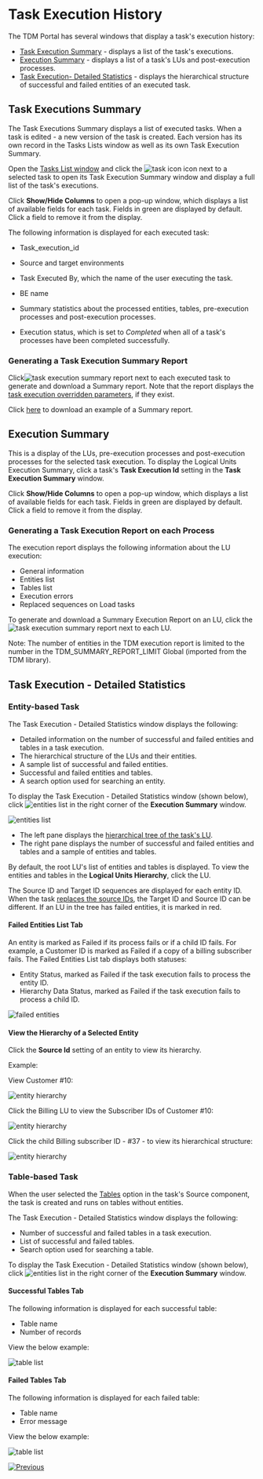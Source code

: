 # Task Execution History

The TDM Portal has several windows that display a task's execution history:

- [Task Execution Summary](#task-executions-summary) - displays a list of the task's executions.
- [Execution Summary](#execution-summary) - displays a list of a task's LUs and post-execution processes.
- [Task Execution- Detailed Statistics](#task-execution---detailed-statistics) - displays the hierarchical structure of successful and failed entities of an executed task.



## Task Executions Summary 

The Task Executions Summary displays a list of executed tasks. When a task is edited - a new version of the task is created. Each version has its own record in the Tasks Lists window as well as its own Task Execution Summary. 

Open the [Tasks List window](14_task_overview.md#tdm-tasks-list-window) and click the ![task icon](images/task_execution_history_icon.png) icon next to a selected task to open its Task Execution Summary window and display a full list of the task's executions.

Click **Show/Hide Columns** to open a pop-up window, which displays a list of available fields for each task. Fields in green are displayed by default. Click a field to remove it from the display.

The following information is displayed for each executed task:

- Task_execution_id

- Source and target environments

- Task Executed By, which the name of the user executing the task.

- BE name

- Summary statistics about the processed entities, tables, pre-execution processes and post-execution processes.

- Execution status, which is set to *Completed* when all of a task's processes have been completed successfully.

  

### Generating a Task Execution Summary Report

Click![task execution summary report](images/task_execution_summary_report_icon.png) next to each executed task to generate and download a Summary report. Note that the report displays the [task execution overridden parameters](/articles/TDM/tdm_architecture/04_task_execution_overridden_parameters.md), if they exist.

Click [here](Extract_and_load_customers_Summary_Execution_Report_EXECID_2839.xlsx) to download an example of a Summary report.

## Execution Summary

This is a display of the LUs, pre-execution processes and post-execution processes for the selected task execution. To display the Logical Units Execution Summary, click a task's **Task Execution Id** setting in the **Task Execution Summary** window.

Click **Show/Hide Columns** to open a pop-up window, which displays a list of available fields for each task. Fields in green are displayed by default. Click a field to remove it from the display.

### Generating a Task Execution Report on each Process

The execution report displays the following information about the LU execution:

- General information
- Entities list
- Tables list
- Execution errors
- Replaced sequences on Load tasks

To generate and download a Summary Execution Report on an LU, click the ![task execution summary report](images/task_execution_summary_report_icon.png) next to each LU.

Note: The number of entities in the TDM execution report is limited to the number in the TDM_SUMMARY_REPORT_LIMIT Global (imported from the TDM library).

## Task Execution - Detailed Statistics

### Entity-based Task 

The Task Execution - Detailed Statistics window displays the following:

-  Detailed information on the number of successful and failed entities and tables in a task execution.
-  The hierarchical structure of the LUs and their entities.
-  A sample list of successful and failed entities.
-  Successful and failed entities and tables. 
-  A search option used for searching an entity.

To display the Task Execution - Detailed Statistics window (shown below), click ![entities list](images/entities_list_icon.png) in the right corner of the **Execution Summary** window.

![entities list](images/task_execution_entities_list.png)



- The left pane displays the [hierarchical tree of the task's LU](/articles/TDM/tdm_overview/03_business_entity_overview.md#building-an-lu-hierarchy-in-a-be).
- The right pane displays the number of successful and failed entities and tables and a sample of entities and tables. 

By default, the root LU's list of entities and tables is displayed. To view the entities and tables in the **Logical Units Hierarchy**, click the LU.

The Source ID and Target ID sequences are displayed for each entity ID. When the task [replaces the source IDs](17a_task_target_component_entities.md#replace-ids-for-the-copied-entities), the Target ID and Source ID can be different. If an LU in the tree has failed entities, it is marked in red.

#### Failed Entities List Tab

An entity is marked as Failed if its process fails or if a child ID fails. For example, a Customer ID is marked as Failed if a copy of a billing subscriber fails.  The Failed Entities List tab displays both statuses: 

- Entity Status, marked as Failed if the task execution fails to process the entity ID.
- Hierarchy Data Status, marked as Failed if the task execution fails to process a child ID.

![failed entities](images/failed_entities_tab.png)

#### View the Hierarchy of a Selected Entity

Click the **Source Id** setting of an entity to view its hierarchy. 

Example:

View Customer #10:

![entity hierarchy](images/task_execution_ID_hierarchy_1.png)



Click the Billing LU to view the Subscriber IDs of Customer #10:

![entity hierarchy](images/task_execution_ID_hierarchy_2.png)



Click the child Billing subscriber ID -  #37 - to view its hierarchical structure:

![entity hierarchy](images/task_execution_ID_hierarchy_4.png)





### Table-based Task

When the user selected the [Tables](14c_task_source_component_tables.md) option in the task's Source component, the task is created and runs on tables without entities.

The Task Execution - Detailed Statistics window displays the following:

-  Number of successful and failed tables in a task execution.
-  List of successful and failed tables. 
-  Search option used for searching a table.

To display the Task Execution - Detailed Statistics window (shown below), click ![entities list](images/entities_list_icon.png) in the right corner of the **Execution Summary** window.

#### Successful Tables Tab

The following information is displayed for each successful table:

- Table name
- Number of records

View the below example:

![table list](images/task_execution_table_list.png)

#### Failed Tables Tab

The following information is displayed for each failed table:

- Table name
- Error message

View the below example:

![table list](images/task_execution_failed_tables.png)



  [![Previous](/articles/images/Previous.png)](26_task_execution.md)

